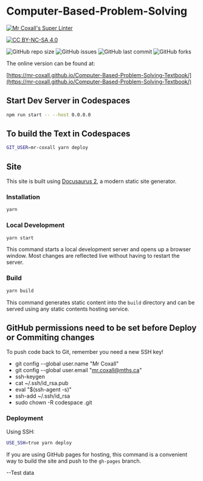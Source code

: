 # Computer-Based-Problem-Solving

[![Mr Coxall's Super Linter](https://github.com/Mr-Coxall/Computer-Based-Problem-Solving-Textbook/workflows/Mr%20Coxall's%20Super%20Linter/badge.svg)](https://github.com/Mr-Coxall/Computer-Based-Problem-Solving-Textbook/actions)

[![CC BY-NC-SA 4.0](https://img.shields.io/badge/License-CC%20BY--NC--SA%204.0-blue.svg)](./LICENSE)

![GitHub repo size](https://img.shields.io/github/repo-size/mr-coxall/Computer-Based-Problem-Solving-Textbook.svg)
![GitHub issues](https://img.shields.io/github/issues/mr-coxall/Computer-Based-Problem-Solving-Textbook.svg)
![GitHub last commit](https://img.shields.io/github/last-commit/mr-coxall/Computer-Based-Problem-Solving-Textbook.svg)
![GitHub forks](https://img.shields.io/github/forks/mr-coxall/Computer-Based-Problem-Solving-Textbook.svg?style=social)

The online version can be found at:

[https://mr-coxall.github.io/Computer-Based-Problem-Solving-Textbook/](https://mr-coxall.github.io/Computer-Based-Problem-Solving-Textbook/)

## Start Dev Server in Codespaces

```bash
npm run start -- --host 0.0.0.0
```

## To build the Text in Codespaces

```bash
GIT_USER=mr-coxall yarn deploy
```


## Site

This site is built using [Docusaurus 2](https://docusaurus.io/), a modern static site generator.

### Installation

```bash
yarn
```

### Local Development

```bash
yarn start
```

This command starts a local development server and opens up a browser window. Most changes are reflected live without having to restart the server.

### Build

```bash
yarn build
```

This command generates static content into the `build` directory and can be served using any static contents hosting service.

## GitHub permissions need to be set before Deploy or Commiting changes

To push code back to Git, remember you need a new SSH key!
- git config --global user.name "Mr Coxall"
- git config --global user.email "mr.coxall@mths.ca"
- ssh-keygen
- cat ~/.ssh/id_rsa.pub
- eval "$(ssh-agent -s)"
- ssh-add ~/.ssh/id_rsa
- sudo chown -R codespace .git

### Deployment

Using SSH:

```bash
USE_SSH=true yarn deploy
```

If you are using GitHub pages for hosting, this command is a convenient way to build the site and push to the `gh-pages` branch.

--Test data




